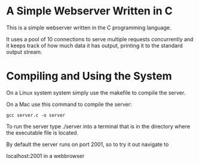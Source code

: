 A Simple Webserver Written in C
===============================

This is a simple webserver written in the C programming language.

It uses a pool of 10 connections to serve multiple requests concurrently and it keeps track of how much data it has output, printing it to the standard output stream.


Compiling and Using the System
==============================

On a Linux system system simply use the makefile to compile the server.

On a Mac use this command to compile the server:

`gcc server.c -o server`


To run the server type ./server into a terminal that is in the directory where the executable file is located.

By default the server runs on port 2001, so to try it out navigate to

localhost:2001 in a webbrowser
